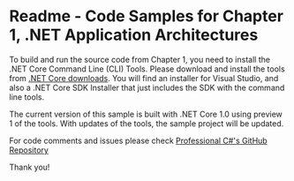 # Readme - Code Samples for Chapter 1, .NET Application Architectures

To build and run the source code from Chapter 1, you need to install the .NET Core Command Line (CLI) Tools.
Please download and install the tools from [.NET Core downloads](https://www.microsoft.com/net/core#windows). You will find an installer for Visual Studio, and also a .NET Core SDK Installer that just includes the SDK with the command line tools.
 
The current version of this sample is built with .NET Core 1.0 using preview 1 of the tools. With updates of the tools, the sample project will be updated.

For code comments and issues please check [Professional C#'s GitHub Repository](https://github.com/ProfessionalCSharp/ProfessionalCSharp6)

Thank you!
